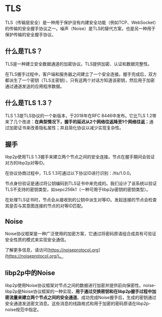 # TLS

TLS（传输层安全）是一种用于保护没有内建安全功能（例如TCP、WebSocket）的传输的安全握手协议之一。噪声（Noise）是TLS的替代方案，也是另一种用于保护传输的安全握手协议。

## 什么是TLS？
TLS是一种建立安全数据通道的加密协议。TLS提供加密、认证和数据完整性。

在TLS握手过程中，客户端和服务器之间建立了一个安全连接。握手完成后，双方都派生了一个密钥（TLS主密钥），只有这两个对话方知道该密钥，然后用于加密通过通道发送的应用程序数据。

## 什么是TLS 1.3？
TLS 1.3是TLS协议的一个新版本，于2018年在RFC 8446中发布。它比TLS 1.2带来了几个改进：**在典型情况下，握手的延迟从2个网络往返降至1个网络往返**；通过加密证书来改善隐私属性；并且简化协议以减少实现复杂性。

## 握手
libp2p使用TLS 1.3握手来建立两个节点之间的安全连接。节点在握手期间会验证对方的libp2p对等ID。

在协议协商过程中，TLS 1.3可通过以下协议ID进行识别：/tls/1.0.0。

节点身份验证是通过将公钥编码到TLS证书中来完成的。我们设计了该系统以验证TLS不支持的密钥类型，如sepc256k1（一种可用于libp2p密钥的密钥类型）。

在处理TLS证书时，节点会从接收到的公钥中派生对等ID。发起连接的节点会检查其是否与其意图连接的节点的对等ID匹配。

## Noise 

Noise协议框架是一种广泛使用的加密方案，它通过将密码原语组合成具有可验证安全性质的模式来实现安全通信。

了解更多信息，请访问[https://noiseprotocol.org](https://noiseprotocol.org/)。

## libp2p中的Noise
libp2p使用Noise协议框架对节点之间的数据进行加密并提供前向保密性。noise-libp2p是Noise协议框架的一种实现，**用于通过交换密钥和在libp2p握手过程中加密流量来建立两个节点之间的安全通道**。成功完成Noise握手后，生成的密钥通过安全通道发送密文消息。这些消息的线路格式和用于加密的密码原语在libp2p-noise规范中指定。